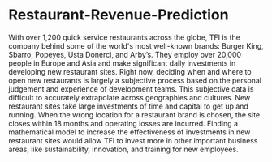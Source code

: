 # Restaurant-Revenue-Prediction
With over 1,200 quick service restaurants across the globe, TFI is the company behind some of the world's most well-known brands: Burger King, Sbarro, Popeyes, Usta Donerci, and Arby’s. They employ over 20,000 people in Europe and Asia and make significant daily investments in developing new restaurant sites.  Right now, deciding when and where to open new restaurants is largely a subjective process based on the personal judgement and experience of development teams. This subjective data is difficult to accurately extrapolate across geographies and cultures.   New restaurant sites take large investments of time and capital to get up and running. When the wrong location for a restaurant brand is chosen, the site closes within 18 months and operating losses are incurred.   Finding a mathematical model to increase the effectiveness of investments in new restaurant sites would allow TFI to invest more in other important business areas, like sustainability, innovation, and training for new employees.
